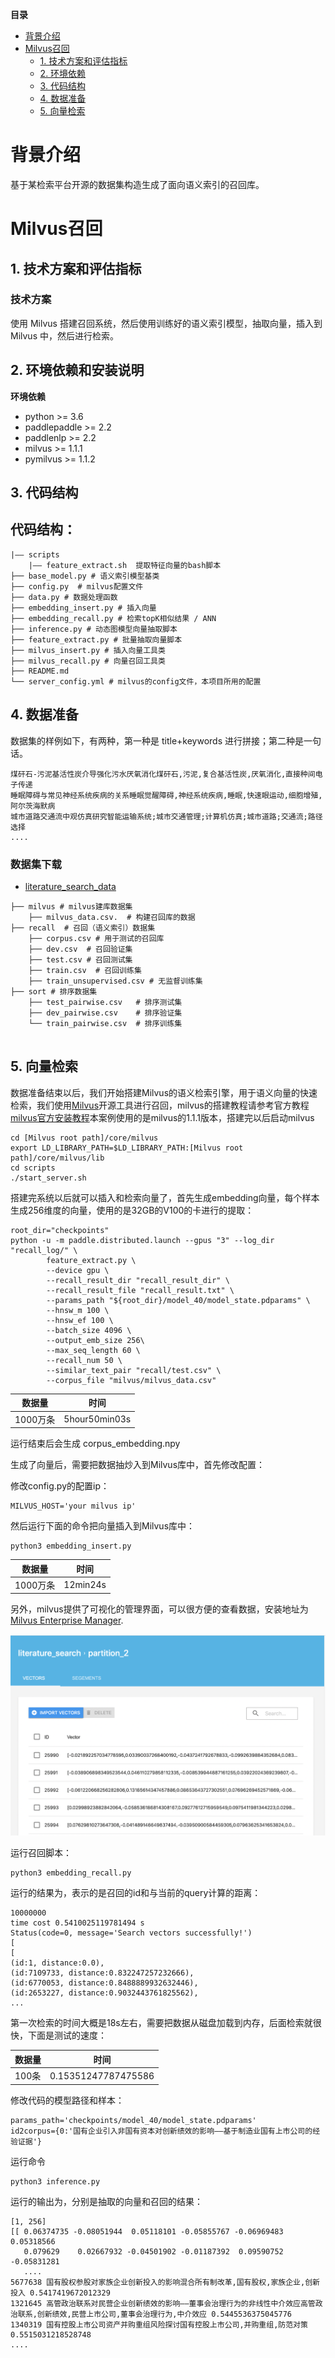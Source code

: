  **目录**

* [背景介绍](#背景介绍)
* [Milvus召回](#Milvus召回)
    * [1. 技术方案和评估指标](#技术方案)
    * [2. 环境依赖](#环境依赖)  
    * [3. 代码结构](#代码结构)
    * [4. 数据准备](#数据准备)
    * [5. 向量检索](#向量检索)


<a name="背景介绍"></a>

# 背景介绍

基于某检索平台开源的数据集构造生成了面向语义索引的召回库。

<a name="Milvus召回"></a>

# Milvus召回

<a name="技术方案"></a>

## 1. 技术方案和评估指标

### 技术方案

使用 Milvus 搭建召回系统，然后使用训练好的语义索引模型，抽取向量，插入到 Milvus 中，然后进行检索。

<a name="环境依赖"></a>

## 2. 环境依赖和安装说明

**环境依赖**
* python >= 3.6
* paddlepaddle >= 2.2
* paddlenlp >= 2.2
* milvus >= 1.1.1
* pymilvus >= 1.1.2

<a name="代码结构"></a>

## 3. 代码结构

## 代码结构：

```
|—— scripts
    |—— feature_extract.sh  提取特征向量的bash脚本
├── base_model.py # 语义索引模型基类
├── config.py  # milvus配置文件
├── data.py # 数据处理函数
├── embedding_insert.py # 插入向量
├── embedding_recall.py # 检索topK相似结果 / ANN
├── inference.py # 动态图模型向量抽取脚本
├── feature_extract.py # 批量抽取向量脚本
├── milvus_insert.py # 插入向量工具类
├── milvus_recall.py # 向量召回工具类
├── README.md
└── server_config.yml # milvus的config文件，本项目所用的配置
```
<a name="数据准备"></a>

## 4. 数据准备

数据集的样例如下，有两种，第一种是 title+keywords 进行拼接；第二种是一句话。

```
煤矸石-污泥基活性炭介导强化污水厌氧消化煤矸石,污泥,复合基活性炭,厌氧消化,直接种间电子传递
睡眠障碍与常见神经系统疾病的关系睡眠觉醒障碍,神经系统疾病,睡眠,快速眼运动,细胞增殖,阿尔茨海默病
城市道路交通流中观仿真研究智能运输系统;城市交通管理;计算机仿真;城市道路;交通流;路径选择
....
```

### 数据集下载


- [literature_search_data](https://bj.bcebos.com/v1/paddlenlp/data/literature_search_data.zip)

```
├── milvus # milvus建库数据集
    ├── milvus_data.csv.  # 构建召回库的数据
├── recall  # 召回（语义索引）数据集
    ├── corpus.csv # 用于测试的召回库
    ├── dev.csv  # 召回验证集
    ├── test.csv # 召回测试集
    ├── train.csv  # 召回训练集
    ├── train_unsupervised.csv # 无监督训练集
├── sort # 排序数据集
    ├── test_pairwise.csv   # 排序测试集
    ├── dev_pairwise.csv    # 排序验证集
    └── train_pairwise.csv  # 排序训练集
    
```

<a name="向量检索"></a>

## 5. 向量检索


数据准备结束以后，我们开始搭建Milvus的语义检索引擎，用于语义向量的快速检索，我们使用[Milvus](https://milvus.io/)开源工具进行召回，milvus的搭建教程请参考官方教程  [milvus官方安装教程](https://milvus.io/cn/docs/v1.1.1/milvus_docker-cpu.md)本案例使用的是milvus的1.1.1版本，搭建完以后启动milvus


```
cd [Milvus root path]/core/milvus
export LD_LIBRARY_PATH=$LD_LIBRARY_PATH:[Milvus root path]/core/milvus/lib
cd scripts
./start_server.sh

```

搭建完系统以后就可以插入和检索向量了，首先生成embedding向量，每个样本生成256维度的向量，使用的是32GB的V100的卡进行的提取：

```
root_dir="checkpoints" 
python -u -m paddle.distributed.launch --gpus "3" --log_dir "recall_log/" \
        feature_extract.py \
        --device gpu \
        --recall_result_dir "recall_result_dir" \
        --recall_result_file "recall_result.txt" \
        --params_path "${root_dir}/model_40/model_state.pdparams" \
        --hnsw_m 100 \
        --hnsw_ef 100 \
        --batch_size 4096 \
        --output_emb_size 256\
        --max_seq_length 60 \
        --recall_num 50 \
        --similar_text_pair "recall/test.csv" \
        --corpus_file "milvus/milvus_data.csv" 
```

|  数据量 |  时间 | 
| ------------ | ------------ |
|1000万条|5hour50min03s|

运行结束后会生成 corpus_embedding.npy

生成了向量后，需要把数据抽炒入到Milvus库中，首先修改配置：

修改config.py的配置ip：

```
MILVUS_HOST='your milvus ip'
```

然后运行下面的命令把向量插入到Milvus库中：

```
python3 embedding_insert.py
```


|  数据量 |  时间 | 
| ------------ | ------------ |
|1000万条|12min24s|

另外，milvus提供了可视化的管理界面，可以很方便的查看数据，安装地址为[Milvus Enterprise Manager](https://zilliz.com/products/em).

![](../../img/mem.png)


运行召回脚本：

```
python3 embedding_recall.py

```
运行的结果为，表示的是召回的id和与当前的query计算的距离：

```
10000000
time cost 0.5410025119781494 s
Status(code=0, message='Search vectors successfully!')
[
[
(id:1, distance:0.0),
(id:7109733, distance:0.832247257232666),
(id:6770053, distance:0.8488889932632446),
(id:2653227, distance:0.9032443761825562),
...
```

第一次检索的时间大概是18s左右，需要把数据从磁盘加载到内存，后面检索就很快，下面是测试的速度：

|  数据量 |  时间 | 
| ------------ | ------------ |
|100条|0.15351247787475586|


修改代码的模型路径和样本：

```
params_path='checkpoints/model_40/model_state.pdparams'
id2corpus={0:'国有企业引入非国有资本对创新绩效的影响——基于制造业国有上市公司的经验证据'}
```

运行命令

```
python3 inference.py

```
运行的输出为，分别是抽取的向量和召回的结果：

```
[1, 256]
[[ 0.06374735 -0.08051944  0.05118101 -0.05855767 -0.06969483  0.05318566
   0.079629    0.02667932 -0.04501902 -0.01187392  0.09590752 -0.05831281
   ....
5677638 国有股权参股对家族企业创新投入的影响混合所有制改革,国有股权,家族企业,创新投入 0.5417419672012329
1321645 高管政治联系对民营企业创新绩效的影响——董事会治理行为的非线性中介效应高管政治联系,创新绩效,民营上市公司,董事会治理行为,中介效应 0.5445536375045776
1340319 国有控股上市公司资产并购重组风险探讨国有控股上市公司,并购重组,防范对策 0.5515031218528748
....
```